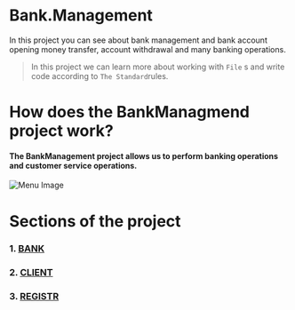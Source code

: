 # Bank.Management
In this project you can see about bank management and bank account opening money transfer, account withdrawal and many banking operations.
> In this project we can learn more about working with ``File`` s and 
write code according to ``The Standard``rules.

# How does the BankManagmend project work?
#### The BankManagement project allows us to perform banking operations and customer service operations.

![Menu Image](/Dacuments/Images/MENU.png)

# Sections of the project

### 1. [BANK](https://github.com/ELMURODSALOMOV/Bank.Management/blob/main/Bank.Management.Console/Dacuments/DB/BANK.md)
### 2. [CLIENT](https://github.com/ELMURODSALOMOV/Bank.Management/blob/main/Bank.Management.Console/Dacuments/DB/CLIENT.md)
### 3. [REGISTR](https://github.com/ELMURODSALOMOV/Bank.Management/blob/main/Bank.Management.Console/Dacuments/DB/Registr.md)